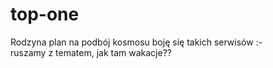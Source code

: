# top-one
Rodzyna plan na podbój kosmosu
boję się takich serwisów :-\
ruszamy z tematem, jak tam wakacje??
